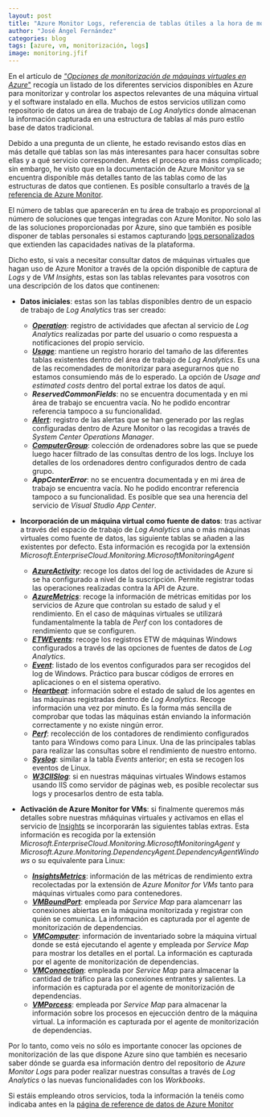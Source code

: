 ```yaml
---
layout: post
title: "Azure Monitor Logs, referencia de tablas útiles a la hora de monitorizar máquinas virtuales"
author: "José Ángel Fernández"
categories: blog
tags: [azure, vm, monitorización, logs]
image: monitoring.jfif
---
```


En el artículo de [*"Opciones de monitorización de máquinas virtuales en Azure*"](https://joseangelfernandez.es/blog/monitorizacion-azure-vm.html) recogía un listado de los diferentes servicios disponibles en Azure para monitorizar y controlar los aspectos relevantes de una máquina virtual y el software instalado en ella. Muchos de estos servicios utilizan como repositorio de datos un área de trabajo de *Log Analytics* donde almacenan la información capturada en una estructura de tablas al más puro estilo base de datos tradicional. 

Debido a una pregunta de un cliente, he estado revisando estos días en más detalle qué tablas son las más interesantes para hacer consultas sobre ellas y a qué servicio corresponden. Antes el proceso era máss complicado; sin embargo, he visto que en la documentación de Azure Monitor ya se encuentra disponible más detalles tanto de las tablas como de las estructuras de datos que contienen. Es posible consultarlo a través de [la referencia de Azure Monitor](https://docs.microsoft.com/en-us/azure/azure-monitor/reference/).

El número de tablas que aparecerán en tu área de trabajo es proporcional al número de soluciones que tengas integradas con Azure Monitor. No solo las de las soluciones proporcionadas por Azure, sino que también es posible disponer de tablas personales si estamos capturando [logs personalizados](https://docs.microsoft.com/en-us/azure/azure-monitor/platform/data-sources-custom-logs) que extienden las capacidades nativas de la plataforma. 

Dicho esto, si vais a necesitar consultar datos de máquinas virtuales que hagan uso de Azure Monitor a través de la opción disponible de captura de *Logs* y de *VM Insights*, estas son las tablas relevantes para vosotros con una descripción de los datos que continenen:

- **Datos iniciales**: estas son las tablas disponibles dentro de un espacio de trabajo de *Log Analytics* tras ser creado:
    - ***[Operation](https://docs.microsoft.com/en-us/azure/azure-monitor/reference/tables/operation)***: registro de actividades que afectan al servicio de *Log Analytics* realizadas por parte del usuario o como respuesta a notificaciones del propio servicio.
    - ***[Usage](https://docs.microsoft.com/en-us/azure/azure-monitor/reference/tables/usage)***: mantiene un registro horario del tamaño de las diferentes tablas existentes dentro del área de trabajo de *Log Analytics*. Es una de las recomendades de monitorizar para asegurarnos que no estamos consumiendo más de lo esperado. La opción de *Usage and estimated costs* dentro del portal extrae los datos de aquí.
    - ***ReservedCommonFields***: no se encuentra documentada y en mi área de trabajo se encuentra vacía. No he podido encontrar referencia tampoco a su funcionalidad.
    - ***[Alert](https://docs.microsoft.com/en-us/azure/azure-monitor/reference/tables/alert)***: registro de las alertas que se han generado por las reglas configuradas dentro de Azure Monitor o las recogidas a través de *System Center Operations Manager*.
    - ***[ComputerGroup](https://docs.microsoft.com/en-us/azure/azure-monitor/reference/tables/computergroup)***: colección de ordenadores sobre las que se puede luego hacer filtrado de las consultas dentro de los logs. Incluye los detalles de los ordenadores dentro configurados dentro de cada grupo.
    - ***AppCenterError***: no se encuentra documentada y en mi área de trabajo se encuentra vacía. No he podido encontrar referencia tampoco a su funcionalidad. Es posible que sea una herencia del servicio de *Visual Studio App Center*.

- **Incorporación de un máquina virtual como fuente de datos**: tras activar a través del espacio de trabajo de *Log Analytics* una o más máquinas virtuales como fuente de datos, las siguiente tablas se añaden a las existentes por defecto. Esta información es recogida por la extensión *Microsoft.EnterpriseCloud.Monitoring.MicrosoftMonitoringAgent*
    - ***[AzureActivity](https://docs.microsoft.com/en-us/azure/azure-monitor/reference/tables/azureactivity)***: recoge los datos del log de actividades de Azure si se ha configurado a nivel de la suscripción. Permite registrar todas las operaciones realizadas contra la API de Azure.
    - ***[AzureMetrics](https://docs.microsoft.com/en-us/azure/azure-monitor/reference/tables/azuremetrics)***: recoge la información de métricas emitidas por los servicios de Azure que controlan su estado de salud y el rendimiento. En el caso de máquinas virtuales se utilizará fundamentalmente la tabla de *Perf* con los contadores de rendimiento que se configuren.
    - ***[ETWEvents](https://docs.microsoft.com/en-us/azure/azure-monitor/reference/tables/etwevent)***: recoge los registros ETW de máquinas Windows configurados a través de las opciones de fuentes de datos de *Log Analytics*. 
    - ***[Event](https://docs.microsoft.com/en-us/azure/azure-monitor/reference/tables/event)***: listado de los eventos configurados para ser recogidos del log de Windows. Práctico para buscar códigos de errores en aplicaciones o en el sistema operativo.
    - ***[Heartbeat](https://docs.microsoft.com/en-us/azure/azure-monitor/reference/tables/heartbeat)***: información sobre el estado de salud de los agentes en las máquinas registradas dentro de *Log Analytics*. Recoge información una vez por minuto. Es la forma más sencilla de comprobar que todas las máquinas están enviando la información correctamente y no existe ningún error.
    - ***[Perf](https://docs.microsoft.com/en-us/azure/azure-monitor/reference/tables/perf)***: recolección de los contadores de rendimiento configurados tanto para Windows como para Linux. Una de las principales tablas para realizar las consultas sobre el rendimiento de nuestro entorno.
    - ***[Syslog](https://docs.microsoft.com/en-us/azure/azure-monitor/reference/tables/syslog)***: similar a la tabla *Events* anterior; en esta se recogen los eventos de Linux.
    - ***[W3CIISlog](https://docs.microsoft.com/en-us/azure/azure-monitor/reference/tables/w3ciislog)***: si en nuestras máquinas virtuales Windows estamos usando IIS como servidor de páginas web, es posible recolectar sus logs y procesarlos dentro de esta tabla.

- **Activación de Azure Monitor for VMs**: si finalmente queremos más detalles sobre nuestras mñáquinas virtuales y activamos en ellas el servicio de [Insights](https://docs.microsoft.com/en-us/azure/azure-monitor/insights/vminsights-overview) se incorporarán las siguientes tablas extras. Esta información es recogida por la extensión *Microsoft.EnterpriseCloud.Monitoring.MicrosoftMonitoringAgent* y *Microsoft.Azure.Monitoring.DependencyAgent.DependencyAgentWindows* o su equivalente para Linux: 
    - ***[InsightsMetrics](https://docs.microsoft.com/en-us/azure/azure-monitor/reference/tables/insightsmetrics)***: información de las métricas de rendimiento extra recolectadas por la extensión de *Azure Monitor for VMs* tanto para máquinas virtuales como para contenedores.
    - ***[VMBoundPort](https://docs.microsoft.com/en-us/azure/azure-monitor/reference/tables/vmboundport)***: empleada por *Service Map* para alamcenarr las conexiones abiertas en la máquina monitorizada y registrar con quién se comunica. La información es capturada por el agente de monitorización de dependencias.
    - ***[VMComputer](https://docs.microsoft.com/en-us/azure/azure-monitor/reference/tables/vmcomputer)***: información de inventariado sobre la máquina virtual donde se está ejecutando el agente y empleada por *Service Map* para mostrar los detalles en el portal. La información es capturada por el agente de monitorización de dependencias.
    - ***[VMConnection](https://docs.microsoft.com/en-us/azure/azure-monitor/reference/tables/vmconnection)***: empleada por *Service Map* para almacenar la cantidad de tráfico para las conexiones entrantes y salientes. La información es capturada por el agente de monitorización de dependencias.
    - ***[VMPorcess](https://docs.microsoft.com/en-us/azure/azure-monitor/reference/tables/vmprocess)***: empleada por *Service Map* para almacenar la información sobre los procesos en ejecucción dentro de la máquina virtual. La información es capturada por el agente de monitorización de dependencias.

Por lo tanto, como veis no sólo es importante conocer las opciones de monitorización de las que dispone Azure sino que también es necesario saber dónde se guarda esa información dentro del repositorio de *Azure Monitor Logs* para poder realizar nuestras consultas a través de *Log Analytics* o las nuevas funcionalidades con los *Workbooks*. 

Si estáis empleando otros servicios, toda la información la tenéis como indicaba antes en la [página de reference de datos de Azure Monitor](https://docs.microsoft.com/en-us/azure/azure-monitor/reference/)